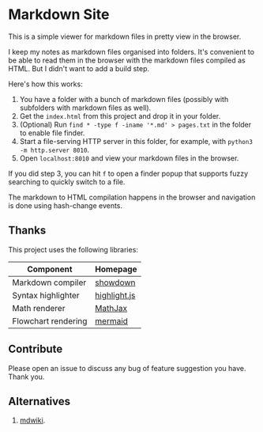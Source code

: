 # Markdown Site

This is a simple viewer for markdown files in pretty view in the browser.

I keep my notes as markdown files organised into folders. It's convenient to be able to read them in the browser with
the markdown files compiled as HTML. But I didn't want to add a build step.

Here's how this works:

1. You have a folder with a bunch of markdown files (possibly with subfolders with markdown files as well).
2. Get the `index.html` from this project and drop it in your folder.
3. (Optional) Run `find * -type f -iname '*.md' > pages.txt` in the folder to enable file finder.
3. Start a file-serving HTTP server in this folder, for example, with `python3 -m http.server 8010`.
4. Open `localhost:8010` and view your markdown files in the browser.

If you did step 3, you can hit `f` to open a finder popup that supports fuzzy searching to quickly switch to a file.

The markdown to HTML compilation happens in the browser and navigation is done using hash-change events.

## Thanks

This project uses the following libraries:

| Component           | Homepage                                |
| ------------------- | --------------------------------------- |
| Markdown compiler   | [showdown](http://www.showdownjs.com/)  |
| Syntax highlighter  | [highlight.js](https://highlightjs.org) |
| Math renderer       | [MathJax](https://www.mathjax.org)      |
| Flowchart rendering | [mermaid](https://mermaidjs.github.io)  |

## Contribute

Please open an issue to discuss any bug of feature suggestion you have. Thank you.

## Alternatives

1. [mdwiki](https://github.com/Dynalon/mdwiki).
